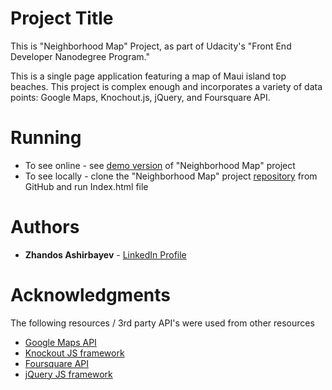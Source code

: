 # Project Title

This is "Neighborhood Map" Project, as part of Udacity's "Front End Developer Nanodegree Program."

This is a single page application featuring a map of Maui island top beaches.
This project is complex enough and incorporates a variety of data points: Google Maps, Knochout.js, jQuery, and Foursquare API.

# Running

* To see online - see [demo version](https://zhandosgithub.github.io/Neighborhood%20Map/index.html) of "Neighborhood Map" project
* To see locally - clone the "Neighborhood Map" project [repository](https://github.com/ZhandosGitHub/frontend-nanodegree-Neighborhood-Map) from GitHub and run Index.html file

# Authors

* **Zhandos Ashirbayev** - [LinkedIn Profile](https://www.linkedin.com/in/zhandosashirbayev/)

# Acknowledgments

The following resources / 3rd party API's were used from other resources
* [Google Maps API](https://developers.google.com/maps/)
* [Knockout JS framework](http://knockoutjs.com/)
* [Foursquare API](https://developer.foursquare.com/)
* [jQuery JS framework](https://jquery.com/)
